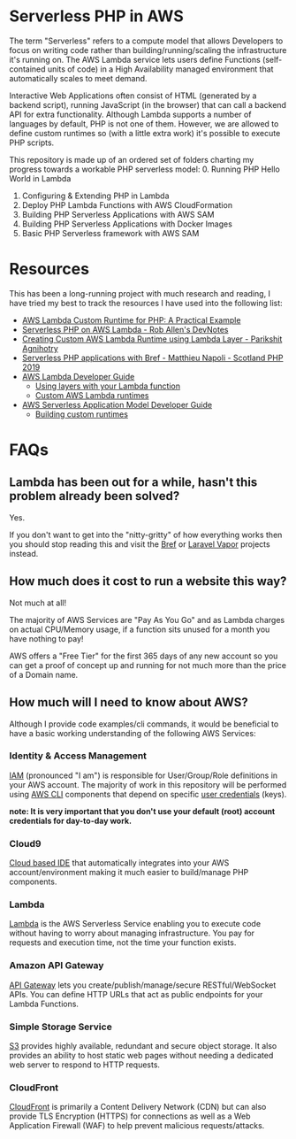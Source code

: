 # Serverless PHP in AWS
The term "Serverless" refers to a compute model that allows Developers to focus on writing code rather than building/running/scaling the infrastructure it's running on.
The AWS Lambda service lets users define Functions (self-contained units of code) in a High Availability managed environment that automatically scales to meet demand.

Interactive Web Applications often consist of HTML (generated by a backend script), running JavaScript (in the browser) that can call a backend API for extra functionality.
Although Lambda supports a number of languages by default, PHP is not one of them.
However, we are allowed to define custom runtimes so (with a little extra work) it's possible to execute PHP scripts.

This repository is made up of an ordered set of folders charting my progress towards a workable PHP serverless model:
0. Running PHP Hello World in Lambda
1. Configuring & Extending PHP in Lambda
2. Deploy PHP Lambda Functions with AWS CloudFormation
3. Building PHP Serverless Applications with AWS SAM
4. Building PHP Serverless Applications with Docker Images
5. Basic PHP Serverless framework with AWS SAM

# Resources

This has been a long-running project with much research and reading, I have tried my best to track the resources I have used into the following list:

- [AWS Lambda Custom Runtime for PHP: A Practical Example](https://aws.amazon.com/blogs/apn/aws-lambda-custom-runtime-for-php-a-practical-example/)
- [Serverless PHP on AWS Lambda - Rob Allen's DevNotes](https://akrabat.com/serverless-php-on-aws-lamda/)
- [Creating Custom AWS Lambda Runtime using Lambda Layer - Parikshit Agnihotry](http://p.agnihotry.com/post/php_aws_lambda_runtime/)
- [Serverless PHP applications with Bref - Matthieu Napoli - Scotland PHP 2019](https://www.youtube.com/watch?v=oIOJulJlCb4)
- [AWS Lambda Developer Guide](https://docs.aws.amazon.com/lambda/latest/dg/welcome.html)
  - [Using layers with your Lambda function](https://docs.aws.amazon.com/lambda/latest/dg/invocation-layers.html)
  - [Custom AWS Lambda runtimes](https://docs.aws.amazon.com/lambda/latest/dg/runtimes-custom.html)
- [AWS Serverless Application Model Developer Guide](https://docs.aws.amazon.com/serverless-application-model/latest/developerguide/what-is-sam.html)
  - [Building custom runtimes](https://docs.aws.amazon.com/serverless-application-model/latest/developerguide/building-custom-runtimes.html)

# FAQs

## Lambda has been out for a while, hasn't this problem already been solved?

Yes.

If you don't want to get into the "nitty-gritty" of how everything works then you should stop reading this and visit the [Bref](https://bref.sh/) or [Laravel Vapor](https://vapor.laravel.com/) projects instead.

## How much does it cost to run a website this way?

Not much at all!

The majority of AWS Services are "Pay As You Go" and as Lambda charges on actual CPU/Memory usage, if a function sits unused for a month you have nothing to pay!

AWS offers a "Free Tier" for the first 365 days of any new account so you can get a proof of concept up and running for not much more than the price of a Domain name.

## How much will I need to know about AWS?

Although I provide code examples/cli commands, it would be beneficial to have a basic working understanding of the following AWS Services:

### Identity & Access Management
[IAM](https://aws.amazon.com/iam/) (pronounced "I am") is responsible for User/Group/Role definitions in your AWS account.
The majority of work in this repository will be performed using [AWS CLI](https://aws.amazon.com/cli/) components that depend on specific [user credentials](https://docs.aws.amazon.com/general/latest/gr/aws-sec-cred-types.html#access-keys-and-secret-access-keys) (keys).

**note: It is very important that you don't use your default (root) account credentials for day-to-day work.**

### Cloud9

[Cloud based IDE](https://aws.amazon.com/cloud9/) that automatically integrates into your AWS account/environment making it much easier to build/manage PHP components.

### Lambda
[Lambda](https://aws.amazon.com/lambda/) is the AWS Serverless Service enabling you to execute code without having to worry about managing infrastructure.
You pay for requests and execution time, not the time your function exists.

### Amazon API Gateway
[API Gateway](https://aws.amazon.com/api-gateway/) lets you create/publish/manage/secure RESTful/WebSocket APIs.
You can define HTTP URLs that act as public endpoints for your Lambda Functions. 

### Simple Storage Service
[S3](https://aws.amazon.com/s3/) provides highly available, redundant and secure object storage.
It also provides an ability to host static web pages without needing a dedicated web server to respond to HTTP requests.

### CloudFront
[CloudFront](https://aws.amazon.com/cloudfront/) is primarily a Content Delivery Network (CDN) but can also provide TLS Encryption (HTTPS) for connections as
well as a Web Application Firewall (WAF) to help prevent malicious requests/attacks.
